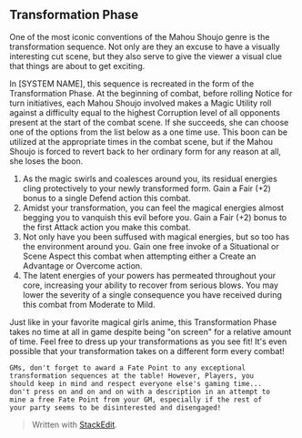 ## Transformation Phase

One of the most iconic conventions of the Mahou Shoujo genre is the transformation sequence. Not only are they an excuse to have a visually interesting cut scene, but they also serve to give the viewer a visual clue that things are about to get exciting.

In [SYSTEM NAME], this sequence is recreated in the form of the Transformation Phase. At the beginning of combat, before rolling Notice for turn initiatives, each Mahou Shoujo involved makes a Magic Utility roll against a difficulty equal to the highest Corruption level of all opponents present at the start of the combat scene. If she succeeds, she can choose one of the options from the list below as a one time use. This boon can be utilized at the appropriate times in the combat scene, but if the Mahou Shoujo is forced to revert back to her ordinary form for any reason at all, she loses the boon. 

1. As the magic swirls and coalesces around you, its residual energies cling protectively to your newly transformed form. Gain a Fair (+2) bonus to a single Defend action this combat. 
2. Amidst your transformation, you can feel the magical energies almost begging you to vanquish this evil before you. Gain a Fair (+2) bonus to the first Attack action you make this combat.
3. Not only have you been suffused with magical energies, but so too has the environment around you. Gain one free invoke of a Situational or Scene Aspect this combat when attempting either a Create an Advantage or Overcome action.
4. The latent energies of your powers has permeated throughout your core, increasing your ability to recover from serious blows. You may lower the severity of a single consequence you have received during this combat from Moderate to Mild. 

Just like in your favorite magical girls anime, this Transformation Phase takes no time at all in game despite being "on screen" for a relative amount of time. Feel free to dress up your transformations as you see fit! It's even possible that your transformation takes on a different form every combat! 

	GMs, don't forget to award a Fate Point to any exceptional
	transformation sequences at the table! However, Players, you
	should keep in mind and respect everyone else's gaming time...
	don't press on and on and on with a description in an attempt to
	mine a free Fate Point from your GM, especially if the rest of
	your party seems to be disinterested and disengaged!

> Written with [StackEdit](https://stackedit.io/).
<!--stackedit_data:
eyJoaXN0b3J5IjpbLTExMzExOTk0MSwtMTEwNTA5NDEwNiw1Mj
I5MzQyNzAsMTYzNzU3MTA0Niw5NzI2NzY4MTIsMTAwNTE3NzM1
NiwtNTM2MjI4NzU1LC0xODY5OTg1NTgyLC01MzM5NTUyMV19
-->